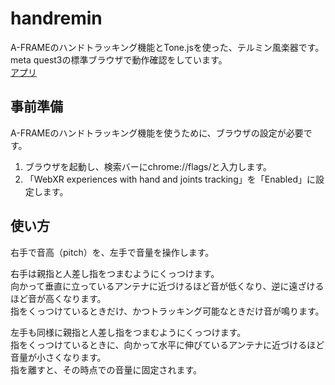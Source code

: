 # handremin
A-FRAMEのハンドトラッキング機能とTone.jsを使った、テルミン風楽器です。  
meta quest3の標準ブラウザで動作確認をしています。  
[アプリ](https://haruto17.github.io/handremin/)  

## 事前準備
A-FRAMEのハンドトラッキング機能を使うために、ブラウザの設定が必要です。  
1. ブラウザを起動し、検索バーにchrome://flags/と入力します。
2. 「WebXR experiences with hand and joints tracking」を「Enabled」に設定します。

## 使い方
右手で音高（pitch）を、左手で音量を操作します。  

右手は親指と人差し指をつまむようにくっつけます。  
向かって垂直に立っているアンテナに近づけるほど音が低くなり、逆に遠ざけるほど音が高くなります。  
指をくっつけているときだけ、かつトラッキング可能なときだけ音が鳴ります。  

左手も同様に親指と人差し指をつまむようにくっつけます。  
指をくっつけているときに、向かって水平に伸びているアンテナに近づけるほど音量が小さくなります。  
指を離すと、その時点での音量に固定されます。  